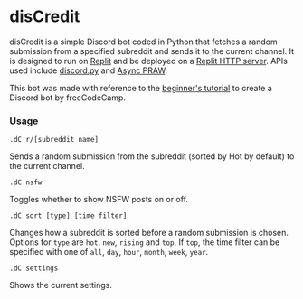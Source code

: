 # disCredit

disCredit is a simple Discord bot coded in Python that fetches a random submission from a specified subreddit and sends it to the current channel. It is designed to run on [Replit](https://replit.com/) and be deployed on a [Replit HTTP server](https://docs.replit.com/hosting/deploying-http-servers). APIs used include [discord.py](https://discordpy.readthedocs.io/en/stable/) and [Async PRAW](https://asyncpraw.readthedocs.io/en/stable/).

This bot was made with reference to the [beginner's tutorial](https://www.youtube.com/watch?v=SPTfmiYiuok) to create a Discord bot by freeCodeCamp.

### Usage

`.dC r/[subreddit name]`

Sends a random submission from the subreddit (sorted by Hot by default) to the current channel.

`.dC nsfw`

Toggles whether to show NSFW posts on or off.

`.dC sort [type] [time filter]`

Changes how a subreddit is sorted before a random submission is chosen. Options for `type` are `hot`, `new`, `rising` and `top`. If `top`, the time filter can be specified with one of `all`, `day`, `hour`, `month`, `week`, `year`.

`.dC settings`

Shows the current settings.
